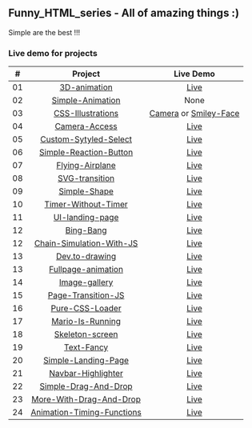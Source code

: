 ## Funny_HTML_series - All of amazing things :)

Simple are the best !!!

### Live demo for projects

|  #  |                                                         Project                                                         |                                                                                             Live Demo                                                                                              |
| :-: | :---------------------------------------------------------------------------------------------------------------------: | :------------------------------------------------------------------------------------------------------------------------------------------------------------------------------------------------: |
| 01  |              [3D-animation](https://github.com/greatMonster11/Funny_HTML_series/tree/master/3D-animation)               |                                                              [Live](https://greatmonster11.github.io/Funny_HTML_series/3D-animation)                                                               |
| 02  |              [Simple-Animation](https://github.com/greatMonster11/Funny_HTML_series/tree/master/Animation)              |                                                                                                None                                                                                                |
| 03  |         [CSS-Illustrations](https://github.com/greatMonster11/Funny_HTML_series/tree/master/CSS-illustrations)          | [Camera](https://greatmonster11.github.io/Funny_HTML_series/CSS-illustrations/camera.html) or [Smiley-Face](https://greatmonster11.github.io/Funny_HTML_series/CSS-illustrations/smiley-face.html) |
| 04  |             [Camera-Access](https://github.com/greatMonster11/Funny_HTML_series/tree/master/Camera-Access)              |                                                              [Live](https://greatmonster11.github.io/Funny_HTML_series/Camera-Access)                                                              |
| 05  |      [Custom-Sytyled-Select](https://github.com/greatMonster11/Funny_HTML_series/tree/master/Custom-Styled-Select)      |                                                          [Live](https://greatmonster11.github.io/Funny_HTML_series/Custom-Sytyled-Select)                                                          |
| 06  |   [Simple-Reaction-Button](https://github.com/greatMonster11/Funny_HTML_series/tree/master/Facebook-reaction-buttons)   |                                                        [Live](https://greatmonster11.github.io/Funny_HTML_series/Facebook-reaction-buttons)                                                        |
| 07  |            [Flying-Airplane](https://github.com/greatMonster11/Funny_HTML_series/tree/master/Flying-Airplan)            |                                                             [Live](https://greatmonster11.github.io/Funny_HTML_series/Flying-Airplan)                                                              |
| 08  |            [SVG-transition](https://github.com/greatMonster11/Funny_HTML_series/tree/master/SVG-transition)             |                                                             [Live](https://greatmonster11.github.io/Funny_HTML_series/SVG-transition)                                                              |
| 09  |              [Simple-Shape](https://github.com/greatMonster11/Funny_HTML_series/tree/master/Simple-Shape)               |                                                              [Live](https://greatmonster11.github.io/Funny_HTML_series/Simple-Shape)                                                               |
| 10  |       [Timer-Without-Timer](https://github.com/greatMonster11/Funny_HTML_series/tree/master/Timer-without-timer)        |                                                           [Live](https://greatmonster11.github.io/Funny_HTML_series/Timer-without-timer)                                                           |
| 11  |           [UI-landing-page](https://github.com/greatMonster11/Funny_HTML_series/tree/master/UI-landing-page)            |                                                             [Live](https://greatmonster11.github.io/Funny_HTML_series/UI-landing-page)                                                             |
| 12  |                 [Bing-Bang](https://github.com/greatMonster11/Funny_HTML_series/tree/master/bing-bang)                  |                                                                [Live](https://greatmonster11.github.io/Funny_HTML_series/bing-bang)                                                                |
| 12  |  [Chain-Simulation-With-JS](https://github.com/greatMonster11/Funny_HTML_series/tree/master/chain-simulation-with-js)   |                                                        [Live](https://greatmonster11.github.io/Funny_HTML_series/chain-simulation-with-js)                                                         |
| 13  |            [Dev.to-drawing](https://github.com/greatMonster11/Funny_HTML_series/tree/master/dev.to-drawing)             |                                                             [Live](https://greatmonster11.github.io/Funny_HTML_series/dev.to-drawing)                                                              |
| 13  |        [Fullpage-animation](https://github.com/greatMonster11/Funny_HTML_series/tree/master/fullpage-animation)         |                                                           [Live](https://greatmonster11.github.io/Funny_HTML_series/fullpage-animation)                                                            |
| 14  |             [Image-gallery](https://github.com/greatMonster11/Funny_HTML_series/tree/master/image-gallery)              |                                                              [Live](https://greatmonster11.github.io/Funny_HTML_series/image-gallery)                                                              |
| 15  |        [Page-Transition-JS](https://github.com/greatMonster11/Funny_HTML_series/tree/master/page-transition-js)         |                                                           [Live](https://greatmonster11.github.io/Funny_HTML_series/page-transition-js)                                                            |
| 16  |           [Pure-CSS-Loader](https://github.com/greatMonster11/Funny_HTML_series/tree/master/pure-css-loader)            |                                                             [Live](https://greatmonster11.github.io/Funny_HTML_series/pure-css-loader)                                                             |
| 17  |           [Mario-Is-Running](https://github.com/greatMonster11/Funny_HTML_series/tree/master/runnning-mario)            |                                                             [Live](https://greatmonster11.github.io/Funny_HTML_series/runnning-mario)                                                              |
| 18  |           [Skeleton-screen](https://github.com/greatMonster11/Funny_HTML_series/tree/master/skeleton-screnn)            |                                                             [Live](https://greatmonster11.github.io/Funny_HTML_series/skeleton-screen)                                                             |
| 19  |                [Text-Fancy](https://github.com/greatMonster11/Funny_HTML_series/tree/master/text-fancy)                 |                                                               [Live](https://greatmonster11.github.io/Funny_HTML_series/text-fancy)                                                                |
| 20  |      [Simple-Landing-Page](https://github.com/greatMonster11/Funny_HTML_series/tree/master/website-crash-HTML-CSS)      |                                                         [Live](https://greatmonster11.github.io/Funny_HTML_series/website-crash-HTML-CSS)                                                          |
| 21  |          [Navbar-Highlighter](https://github.com/greatMonster11/Funny_HTML_series/tree/master/nav-highlighter)          |                                                             [Live](https://greatmonster11.github.io/Funny_HTML_series/nav-highlighter)                                                             |
| 22  |    [Simple-Drag-And-Drop](https://github.com/greatMonster11/Funny_HTML_series/tree/master/funny_drag_and_drop.html)     |                                                        [Live](https://greatmonster11.github.io/Funny_HTML_series/funny_drag_and_drop.html)                                                         |
| 23  |         [More-With-Drag-And-Drop](https://github.com/greatMonster11/Funny_HTML_series/tree/master/VanilaJS_DD)          |                                                               [Live](https://greatmonster11.github.io/Funny_HTML_series/VanilaJS_DD)                                                               |
| 24  | [Animation-Timing-Functions](https://github.com/greatMonster11/Funny_HTML_series/tree/master/animation-timing-function) |                                                        [Live](https://greatmonster11.github.io/Funny_HTML_series/animation-timing-function)                                                        |
